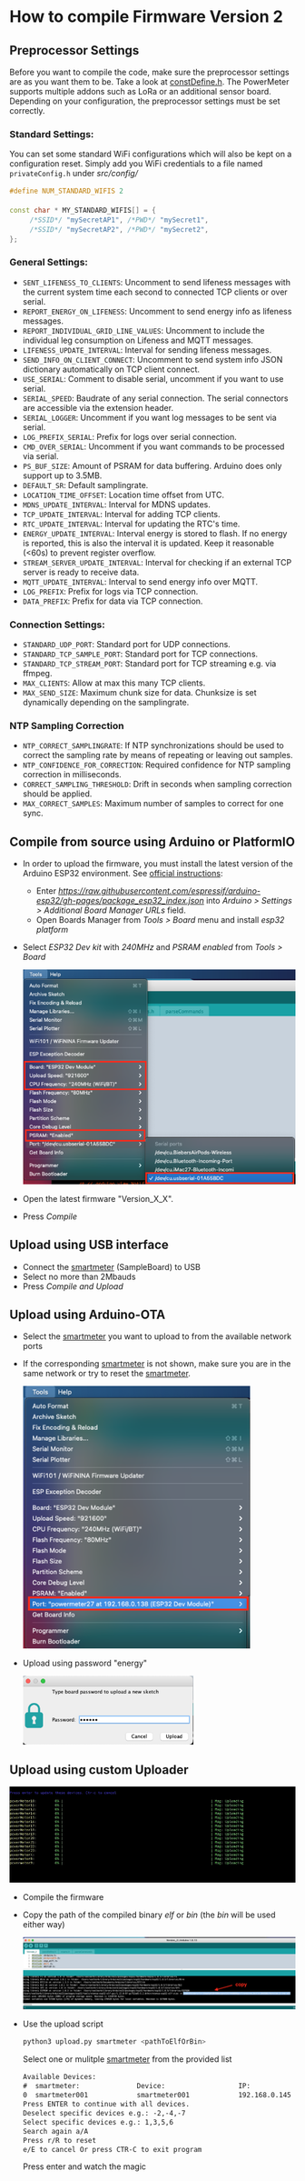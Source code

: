 [smartmeter]: (https://github.com/voelkerb/smartmeter)

# How to compile Firmware Version 2

## Preprocessor Settings

Before you want to compile the code, make sure the preprocessor settings are as you want them to be.
Take a look at [constDefine.h](https://github.com/voelkerb/PowerMeter/blob/master/Firmware/Version_2/constDefine.h).
The PowerMeter supports multiple addons such as LoRa or an additional sensor board. Depending on your configuration, the preprocessor settings must be set correctly. 

### Standard Settings:
You can set some standard WiFi configurations which will also be kept on a configuration reset. Simply add you WiFi credentials to a file named ```privateConfig.h``` under _src/config/_  
```c++
#define NUM_STANDARD_WIFIS 2

const char * MY_STANDARD_WIFIS[] = {
     /*SSID*/ "mySecretAP1", /*PWD*/ "mySecret1",
     /*SSID*/ "mySecretAP2", /*PWD*/ "mySecret2",
};
```

### General Settings:

* ```SENT_LIFENESS_TO_CLIENTS```: Uncomment to send lifeness messages with the current system time each second to connected TCP clients or over serial.
* ```REPORT_ENERGY_ON_LIFENESS```: Uncomment to send energy info as lifeness messages.
* ```REPORT_INDIVIDUAL_GRID_LINE_VALUES```: Uncomment to include the individual leg consumption on Lifeness and MQTT messages.
* ```LIFENESS_UPDATE_INTERVAL```: Interval for sending lifeness messages.
* ```SEND_INFO_ON_CLIENT_CONNECT```: Uncomment to send system info JSON dictionary automatically on TCP client connect.
* ```USE_SERIAL```: Comment to disable serial, uncomment if you want to use serial.
* ```SERIAL_SPEED```: Baudrate of any serial connection. The serial connectors are accessible via the extension header.
* ```SERIAL_LOGGER```: Uncomment if you want log messages to be sent via serial.
* ```LOG_PREFIX_SERIAL```: Prefix for logs over serial connection.
* ```CMD_OVER_SERIAL```: Uncomment if you want commands to be processed via serial.
* ```PS_BUF_SIZE```: Amount of PSRAM for data buffering. Arduino does only support up to 3.5MB.
* ```DEFAULT_SR```: Default samplingrate.
* ```LOCATION_TIME_OFFSET```: Location time offset from UTC. 
* ```MDNS_UPDATE_INTERVAL```: Interval for MDNS updates.
* ```TCP_UPDATE_INTERVAL```: Interval for adding TCP clients.
* ```RTC_UPDATE_INTERVAL```: Interval for updating the RTC's time.
* ```ENERGY_UPDATE_INTERVAL```: Interval energy is stored to flash. If no energy is reported, this is also the interval it is updated. Keep it reasonable (<60s) to prevent register overflow. 
* ```STREAM_SERVER_UPDATE_INTERVAL```: Interval for checking if an external TCP server is ready to receive data.
* ```MQTT_UPDATE_INTERVAL```: Interval to send energy info over MQTT.
* ```LOG_PREFIX```: Prefix for logs via TCP connection.
* ```DATA_PREFIX```: Prefix for data via TCP connection.

### Connection Settings:

* ```STANDARD_UDP_PORT```: Standard port for UDP connections.
* ```STANDARD_TCP_SAMPLE_PORT```: Standard port for TCP connections.
* ```STANDARD_TCP_STREAM_PORT```: Standard port for TCP streaming e.g. via ffmpeg.
* ```MAX_CLIENTS```: Allow at max this many TCP clients.
* ```MAX_SEND_SIZE```: Maximum chunk size for data. Chunksize is set dynamically depending on the samplingrate.  

### NTP Sampling Correction

* ```NTP_CORRECT_SAMPLINGRATE```: If NTP synchronizations should be used to correct the sampling rate by means of repeating or leaving out samples.
* ```NTP_CONFIDENCE_FOR_CORRECTION```: Required confidence for NTP sampling correction in milliseconds.
* ```CORRECT_SAMPLING_THRESHOLD```: Drift in seconds when sampling correction should be applied.
* ```MAX_CORRECT_SAMPLES```: Maximum number of samples to correct for one sync.

## Compile from source using Arduino or PlatformIO

* In order to upload the firmware, you must install the latest version of the Arduino ESP32 environment. See [official instructions](https://github.com/espressif/arduino-esp32/blob/master/docs/arduino-ide/boards_manager.md):
  * Enter _https://raw.githubusercontent.com/espressif/arduino-esp32/gh-pages/package_esp32_index.json_ into _Arduino > Settings > Additional Board Manager URLs_ field.
  * Open Boards Manager from _Tools > Board_ menu and install _esp32 platform_
* Select _ESP32 Dev kit_ with _240MHz_ and _PSRAM enabled_ from _Tools > Board_ 

    <img src="/docu/figures/FirmwareSelectPort.png" width="500">
    
* Open the latest firmware "Version_X_X".
* Press _Compile_

## Upload using USB interface

* Connect the [smartmeter] (SampleBoard) to USB
* Select no more than 2Mbauds
* Press _Compile and Upload_

## Upload using Arduino-OTA

* Select the [smartmeter] you want to upload to from the available network ports
* If the corresponding [smartmeter] is not shown, make sure you are in the same network or try to reset the [smartmeter].

    <img src="/docu/figures/NetworkPort.png" width="400">

* Upload using password "energy"

    <img src="/docu/figures/Password.png" width="300">

## Upload using custom Uploader

  <img src="/docu/figures/upload.gif">

* Compile the firmware
* Copy the path of the compiled binary _elf_ or _bin_ (the _bin_ will be used either way)

    <img src="/docu/figures/CopyBin.png">

* Use the upload script
  ```bash
  python3 upload.py smartmeter <pathToElfOrBin> 
  ```
  Select one or mulitple [smartmeter] from the provided list
  ```
  Available Devices:
  #  smartmeter:              Device:                  IP:                      
  0  smartmeter001            smartmeter001            192.168.0.145      
  Press ENTER to continue with all devices.
  Deselect specific devices e.g.: -2,-4,-7
  Select specific devices e.g.: 1,3,5,6
  Search again a/A
  Press r/R to reset
  e/E to cancel Or press CTR-C to exit program
  ```
  Press enter and watch the magic
